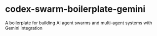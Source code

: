 # codex-swarm-boilerplate-gemini
A boilerplate for building AI agent swarms and multi-agent systems with Gemini integration
